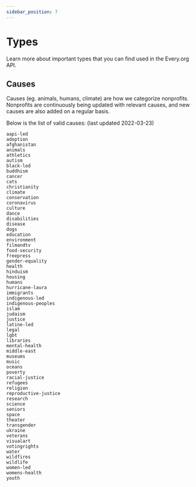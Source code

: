 ```yaml
---
sidebar_position: 7
---
```


# Types

Learn more about important types that you can find used in the Every.org API.

## Causes

Causes (eg. animals, humans, climate) are how we categorize nonprofits.
Nonprofits are continuously being updated with relevant causes, and new causes
are also added on a regular basis.

Below is the list of valid causes: (last updated 2022-03-23)

```
aapi-led
adoption
afghanistan
animals
athletics
autism
black-led
buddhism
cancer
cats
christianity
climate
conservation
coronavirus
culture
dance
disabilities
disease
dogs
education
environment
filmandtv
food-security
freepress
gender-equality
health
hinduism
housing
humans
hurricane-laura
immigrants
indigenous-led
indigenous-peoples
islam
judaism
justice
latine-led
legal
lgbt
libraries
mental-health
middle-east
museums
music
oceans
poverty
racial-justice
refugees
religion
reproductive-justice
research
science
seniors
space
theater
transgender
ukraine
veterans
visualart
votingrights
water
wildfires
wildlife
women-led
womens-health
youth
```
